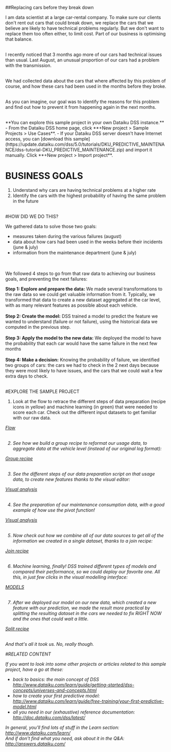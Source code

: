 ##Replacing cars before they break down

I am data scientist at a large car-rental company. To make sure our clients don't rent out cars that could break down, we replace the cars that we believe are likely to have technical problems regularly. But we don't want to replace them too often either, to limit cost. Part of our business is optimising that balance.

<br/>I recently noticed that 3 months ago more of our cars had technical issues than usual. Last August, an unusual proportion of our cars had a problem with the transmission.

<br/>We had collected data about the cars that where affected by this problem of course, and how these cars had been used in the months before they broke.

<br/>As you can imagine, our goal was to identify the reasons for this problem and find out how to prevent it from happening again in the next months.


<br/>
**You can explore this sample project in your own Dataiku DSS instance.**  
- From the Dataiku DSS home page, click **+New project > Sample Projects > Use Cases**.
- If your Dataiku DSS server doesn't have Internet access, you can [download this sample](https://update.dataiku.com/dss/5.0/tutorials/DKU_PREDICTIVE_MAINTENANCE/dss-tutorial-DKU_PREDICTIVE_MAINTENANCE.zip) and import it manually.  Click **+New project > Import project**.

<br>

# BUSINESS GOALS

1.  Understand why cars are having technical problems at a higher rate
2.  Identify the cars with the highest probability of having the same problem in the future


<br/>
#HOW DID WE DO THIS?

We gathered data to solve those two goals:
   - measures taken during the various failures (august)
   - data about how cars had been used in the weeks before their incidents (june & july)
   - information from the maintenance department (june & july)
<br/>
<br/>We followed 4 steps to go from that raw data to achieving our business goals, and preventing the next failures:

<strong>Step 1: Explore and prepare the data:</strong> We made several transformations to the raw data so we could get valuable information from it. Typically, we transformed that data to create a new dataset aggregated at the car level, with as many relevant features as possible about each vehicle.
<br/>
<br/><strong>Step 2: Create the model:</strong> DSS trained a model to predict the feature we wanted to understand (failure or not failure), using the historical data we computed in the previous step.
<br/>
<br/><strong>Step 3: Apply the model to the new data:</strong> We deployed the model to have the probability that each car would have the same failure in the next few months
<br/>
<br/><strong>Step 4: Make a decision:</strong> Knowing the probability of failure, we identified two groups of cars: the cars we had to check in the 2 next days because they were most likely to have issues, and the cars that we could wait a few extra days to check.


<br/>
#EXPLORE THE SAMPLE PROJECT

1. Look at the flow to retrace the different steps of data preparation (recipe icons in yellow) and machine learning (in green) that were needed to score each car. Check out the different input datasets to get familiar with our raw data.
<p class="text-center">
<a href="/projects/DKU_PREDICTIVE_MAINTENANCE/flow/"  class="btn btn-datasets-color btn-cta-big-mod"><i class="icon-dku-sample_project" class="btn-cta-big-mod-icon" />Flow</a><br/><br/>
</p>

2. See how we build a group recipe to reformat our usage data, to aggregate data at the vehicle level (instead of our original log format):
<p class="text-center">
<a href="/projects/DKU_PREDICTIVE_MAINTENANCE/recipes/group_usage_data/"  class="btn btn-datasets-color btn-cta-big-mod"><i class="icon-dku-sample_project" class="btn-cta-big-mod-icon" />Group recipe</a><br/><br/>
</p>

3. See the different steps of our data preparation script on that usage data, to create new features thanks to the visual editor: 
<p class="text-center">
<a href="/projects/DKU_PREDICTIVE_MAINTENANCE/recipes/compute_usage_data_by_Asset_prepared/"  class="btn btn-datasets-color btn-cta-big-mod"><i class="icon-dku-sample_project" class="btn-cta-big-mod-icon" />Visual analysis</a><br/><br/>
</p>
   
4. See the preparation of our maintenance consumption data, with a good example of how use the pivot function! 
<p class="text-center">
<a href="/projects/DKU_PREDICTIVE_MAINTENANCE/recipes/compute_maintenance_part_consumption_prepared/"  class="btn btn-datasets-color btn-cta-big-mod"><i class="icon-dku-sample_project" class="btn-cta-big-mod-icon" />Visual analysis</a><br/><br/>
</p>
   
5. Now check out how we combine all of our data sources to get all of the information we created in a single dataset, thanks to a join recipe:  
<p class="text-center">
<a href="/projects/DKU_PREDICTIVE_MAINTENANCE/recipes/join_maintenance_failures/"  class="btn btn-datasets-color btn-cta-big-mod"><i class="icon-dku-sample_project" class="btn-cta-big-mod-icon" />Join recipe</a><br/><br/>
</p>
   
6. Machine learning, finally! DSS trained different types of models and compared their performance, so we could deploy our favorite one. All this, in just  few clicks in the visual modelling interface:
<p class="text-center">
<a href="/projects/DKU_PREDICTIVE_MAINTENANCE/analysis/7dowYOoy/ml/p/lOFOPArz/list/results#learning.sessions"  class="btn btn-datasets-color btn-cta-big-mod"><i class="icon-dku-sample_project" class="btn-cta-big-mod-icon" />MODELS</a><br/><br/>
</p>
   
7. After we deployed our model on our new data, which created a new feature with our prediction, we made the result more practical by splitting the resulting dataset in the cars we needed to fix RIGHT NOW and the ones that could wait a little.
<p class="text-center">
<a href="/projects/DKU_PREDICTIVE_MAINTENANCE/recipes/split_Asset_new_informations_scored/"  class="btn btn-datasets-color btn-cta-big-mod"><i class="icon-dku-sample_project" class="btn-cta-big-mod-icon" />Split recipe</a><br/><br/>
</p>

And that's all it took us. No, really though.


#RELATED CONTENT

If you want to look into some other projects or articles related to this sample project, have a go at these:

   - back to basics: the main concept of DSS http://www.dataiku.com/learn/guide/getting-started/dss-concepts/universes-and-concepts.html
   - how to create your first predictive model: http://www.dataiku.com/learn/guide/free-training/your-first-predictive-model.html
   - all you need in our (exhaustive) reference documentation: http://doc.dataiku.com/dss/latest/
 
In general, you'll find lots of stuff in the Learn section: http://www.dataiku.com/learn/  
And if don't find what you need, ask about it in the Q&A: http://answers.dataiku.com/
